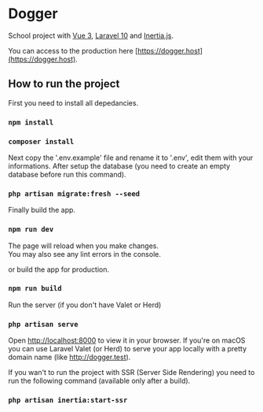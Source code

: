 # Dogger

School project with [Vue 3](https://vuejs.org/), [Laravel 10](https://laravel.com/) and [Inertia.js](https://inertiajs.com/).

You can access to the production here [https://dogger.host](https://dogger.host).

## How to run the project

First you need to install all depedancies.

### `npm install`
### `composer install`

Next copy the '.env.example' file and rename it to '.env', edit them with your informations.
After setup the database (you need to create an empty database before run this command).

### `php artisan migrate:fresh --seed`

Finally build the app.

### `npm run dev`

The page will reload when you make changes.\
You may also see any lint errors in the console.

or build the app for production.

### `npm run build`

Run the server (if you don't have Valet or Herd)

### `php artisan serve`

Open [http://localhost:8000](http://localhost:8000) to view it in your browser.
If you're on macOS you can use Laravel Valet (or Herd) to serve your app locally with a pretty domain name (like http://dogger.test).

If you wan't to run the project with SSR (Server Side Rendering) you need to run the following command (available only after a build).

### `php artisan inertia:start-ssr`
